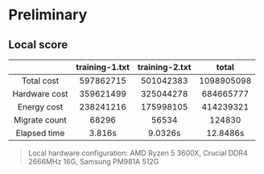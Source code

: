 # Preliminary

## Local score

|               | training-1.txt | training-2.txt |   total    |
| :-----------: | :------------: | :------------: | :--------: |
|  Total cost   |   597862715    |   501042383    | 1098905098 |
| Hardware cost |   359621499    |   325044278    | 684665777  |
|  Energy cost  |   238241216    |   175998105    | 414239321  |
| Migrate count |     68296      |     56534      |   124830   |
| Elapsed time  |     3.816s     |    9.0326s     |  12.8486s  |

> Local hardware configuration: AMD Ryzen 5 3600X, Crucial DDR4 2666MHz 16G, Samsung PM981A 512G
